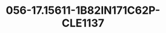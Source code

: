 ---
title: 056-17.15611-1B82IN171C62P-CLE1137
image: 056-17.15611-1B82IN171C62P-CLE1137.jpg
brand: sposo
layout: vestito
---